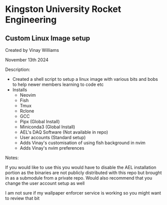 # Kingston University Rocket Engineering
## Custom Linux Image setup

Created by Vinay Williams

November 13th 2024

Description:

- Created a shell script to setup a linux image with various bits and bobs to help newer members learning to code etc
- Installs
  - Neovim
  - Fish
  - Tmux
  - Rclone
  - GCC
  - Pipx (Global Install)
  - Miniconda3 (Global Install)
  - AEL's DAQ Software (Not available in repo)
  - User accounts (Standard setup)
  - Adds Vinay's customisation of using fish background in nvim
  - Adds Vinay's nvim preferences


Notes:

If you would like to use this you would have to disable the AEL installation portion as the binaries are not publicly distributed with this repo but brought in as a submodule from a private repo. Would also recommend that you change the user account setup as well

I am not sure if my wallpaper enforcer service is working so you might want to review that bit

